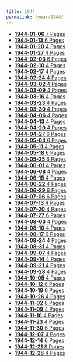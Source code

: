 ```yaml
---
title: 1944
permalink: /year/1944/
---
```


<ul class="taxonomy__index">
<li><a href="/issues/hydro-review-1944-01-06"><strong>1944-01-06</strong> <span class="taxonomy__count">7 Pages</span></a></li>
<li><a href="/issues/hydro-review-1944-01-13"><strong>1944-01-13</strong> <span class="taxonomy__count">6 Pages</span></a></li>
<li><a href="/issues/hydro-review-1944-01-20"><strong>1944-01-20</strong> <span class="taxonomy__count">4 Pages</span></a></li>
<li><a href="/issues/hydro-review-1944-01-27"><strong>1944-01-27</strong> <span class="taxonomy__count">4 Pages</span></a></li>
<li><a href="/issues/hydro-review-1944-02-03"><strong>1944-02-03</strong> <span class="taxonomy__count">6 Pages</span></a></li>
<li><a href="/issues/hydro-review-1944-02-10"><strong>1944-02-10</strong> <span class="taxonomy__count">4 Pages</span></a></li>
<li><a href="/issues/hydro-review-1944-02-17"><strong>1944-02-17</strong> <span class="taxonomy__count">4 Pages</span></a></li>
<li><a href="/issues/hydro-review-1944-02-24"><strong>1944-02-24</strong> <span class="taxonomy__count">4 Pages</span></a></li>
<li><a href="/issues/hydro-review-1944-03-02"><strong>1944-03-02</strong> <span class="taxonomy__count">4 Pages</span></a></li>
<li><a href="/issues/hydro-review-1944-03-09"><strong>1944-03-09</strong> <span class="taxonomy__count">4 Pages</span></a></li>
<li><a href="/issues/hydro-review-1944-03-16"><strong>1944-03-16</strong> <span class="taxonomy__count">4 Pages</span></a></li>
<li><a href="/issues/hydro-review-1944-03-23"><strong>1944-03-23</strong> <span class="taxonomy__count">4 Pages</span></a></li>
<li><a href="/issues/hydro-review-1944-03-30"><strong>1944-03-30</strong> <span class="taxonomy__count">4 Pages</span></a></li>
<li><a href="/issues/hydro-review-1944-04-06"><strong>1944-04-06</strong> <span class="taxonomy__count">4 Pages</span></a></li>
<li><a href="/issues/hydro-review-1944-04-13"><strong>1944-04-13</strong> <span class="taxonomy__count">4 Pages</span></a></li>
<li><a href="/issues/hydro-review-1944-04-20"><strong>1944-04-20</strong> <span class="taxonomy__count">4 Pages</span></a></li>
<li><a href="/issues/hydro-review-1944-04-27"><strong>1944-04-27</strong> <span class="taxonomy__count">6 Pages</span></a></li>
<li><a href="/issues/hydro-review-1944-05-04"><strong>1944-05-04</strong> <span class="taxonomy__count">6 Pages</span></a></li>
<li><a href="/issues/hydro-review-1944-05-11"><strong>1944-05-11</strong> <span class="taxonomy__count">4 Pages</span></a></li>
<li><a href="/issues/hydro-review-1944-05-18"><strong>1944-05-18</strong> <span class="taxonomy__count">6 Pages</span></a></li>
<li><a href="/issues/hydro-review-1944-05-25"><strong>1944-05-25</strong> <span class="taxonomy__count">6 Pages</span></a></li>
<li><a href="/issues/hydro-review-1944-06-01"><strong>1944-06-01</strong> <span class="taxonomy__count">4 Pages</span></a></li>
<li><a href="/issues/hydro-review-1944-06-08"><strong>1944-06-08</strong> <span class="taxonomy__count">4 Pages</span></a></li>
<li><a href="/issues/hydro-review-1944-06-15"><strong>1944-06-15</strong> <span class="taxonomy__count">4 Pages</span></a></li>
<li><a href="/issues/hydro-review-1944-06-22"><strong>1944-06-22</strong> <span class="taxonomy__count">4 Pages</span></a></li>
<li><a href="/issues/hydro-review-1944-06-29"><strong>1944-06-29</strong> <span class="taxonomy__count">6 Pages</span></a></li>
<li><a href="/issues/hydro-review-1944-07-06"><strong>1944-07-06</strong> <span class="taxonomy__count">6 Pages</span></a></li>
<li><a href="/issues/hydro-review-1944-07-13"><strong>1944-07-13</strong> <span class="taxonomy__count">4 Pages</span></a></li>
<li><a href="/issues/hydro-review-1944-07-20"><strong>1944-07-20</strong> <span class="taxonomy__count">4 Pages</span></a></li>
<li><a href="/issues/hydro-review-1944-07-27"><strong>1944-07-27</strong> <span class="taxonomy__count">6 Pages</span></a></li>
<li><a href="/issues/hydro-review-1944-08-03"><strong>1944-08-03</strong> <span class="taxonomy__count">4 Pages</span></a></li>
<li><a href="/issues/hydro-review-1944-08-10"><strong>1944-08-10</strong> <span class="taxonomy__count">4 Pages</span></a></li>
<li><a href="/issues/hydro-review-1944-08-17"><strong>1944-08-17</strong> <span class="taxonomy__count">6 Pages</span></a></li>
<li><a href="/issues/hydro-review-1944-08-24"><strong>1944-08-24</strong> <span class="taxonomy__count">4 Pages</span></a></li>
<li><a href="/issues/hydro-review-1944-08-31"><strong>1944-08-31</strong> <span class="taxonomy__count">4 Pages</span></a></li>
<li><a href="/issues/hydro-review-1944-09-07"><strong>1944-09-07</strong> <span class="taxonomy__count">4 Pages</span></a></li>
<li><a href="/issues/hydro-review-1944-09-14"><strong>1944-09-14</strong> <span class="taxonomy__count">4 Pages</span></a></li>
<li><a href="/issues/hydro-review-1944-09-21"><strong>1944-09-21</strong> <span class="taxonomy__count">4 Pages</span></a></li>
<li><a href="/issues/hydro-review-1944-09-28"><strong>1944-09-28</strong> <span class="taxonomy__count">4 Pages</span></a></li>
<li><a href="/issues/hydro-review-1944-10-05"><strong>1944-10-05</strong> <span class="taxonomy__count">4 Pages</span></a></li>
<li><a href="/issues/hydro-review-1944-10-12"><strong>1944-10-12</strong> <span class="taxonomy__count">6 Pages</span></a></li>
<li><a href="/issues/hydro-review-1944-10-19"><strong>1944-10-19</strong> <span class="taxonomy__count">6 Pages</span></a></li>
<li><a href="/issues/hydro-review-1944-10-26"><strong>1944-10-26</strong> <span class="taxonomy__count">4 Pages</span></a></li>
<li><a href="/issues/hydro-review-1944-11-02"><strong>1944-11-02</strong> <span class="taxonomy__count">8 Pages</span></a></li>
<li><a href="/issues/hydro-review-1944-11-09"><strong>1944-11-09</strong> <span class="taxonomy__count">4 Pages</span></a></li>
<li><a href="/issues/hydro-review-1944-11-16"><strong>1944-11-16</strong> <span class="taxonomy__count">4 Pages</span></a></li>
<li><a href="/issues/hydro-review-1944-11-23"><strong>1944-11-23</strong> <span class="taxonomy__count">4 Pages</span></a></li>
<li><a href="/issues/hydro-review-1944-11-30"><strong>1944-11-30</strong> <span class="taxonomy__count">6 Pages</span></a></li>
<li><a href="/issues/hydro-review-1944-12-07"><strong>1944-12-07</strong> <span class="taxonomy__count">4 Pages</span></a></li>
<li><a href="/issues/hydro-review-1944-12-14"><strong>1944-12-14</strong> <span class="taxonomy__count">6 Pages</span></a></li>
<li><a href="/issues/hydro-review-1944-12-21"><strong>1944-12-21</strong> <span class="taxonomy__count">8 Pages</span></a></li>
<li><a href="/issues/hydro-review-1944-12-28"><strong>1944-12-28</strong> <span class="taxonomy__count">4 Pages</span></a></li>
</ul>
